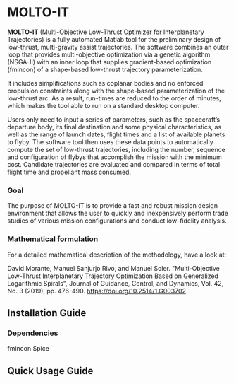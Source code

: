 # MOLTO-IT
**MOLTO-IT** (Multi-Objective Low-Thrust Optimizer for Interplanetary Trajectories) is a fully automated Matlab tool for the preliminary design of low-thrust, multi-gravity assist trajectories. The software combines an outer loop that provides multi-objective optimization via a genetic algorithm (NSGA-II) with an inner loop that supplies gradient-based optimization (fmincon) of a shape-based low-thrust trajectory parameterization.

It includes simplifications such as coplanar bodies and no enforced propulsion constraints along with the shape-based parameterization of the low-thrust arc. As a result, run-times are reduced to the order of minutes, which makes the tool able to run on a standard desktop computer. 

Users only need to input a series of parameters, such as the spacecraft’s departure body, its final destination and some physical characteristics, as well as the range of launch dates, flight times and a list of available planets to flyby. The software tool then uses these data points to automatically compute the set of low-thrust trajectories, including the number, sequence and configuration of flybys that accomplish the mission with the minimum cost. Candidate trajectories are evaluated and compared in terms of total flight time and propellant mass consumed. 

### Goal
The purpose of MOLTO-IT is to provide a fast and robust mission design environment that allows the user to quickly and inexpensively perform trade studies of various mission configurations and conduct low-fidelity analysis.

### Mathematical formulation
For a detailed mathematical description of the methodology, have a look at: 

David Morante, Manuel Sanjurjo Rivo, and Manuel Soler.  "Multi-Objective Low-Thrust Interplanetary Trajectory Optimization Based on Generalized Logarithmic Spirals", Journal of Guidance, Control, and Dynamics, Vol. 42, No. 3 (2019), pp. 476-490. 
https://doi.org/10.2514/1.G003702

## Installation Guide

### Dependencies
fmincon
Spice 
## Quick Usage Guide


